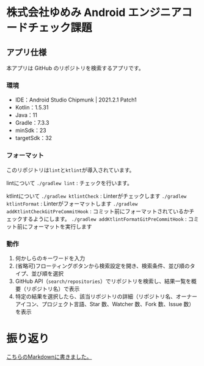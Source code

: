 # 株式会社ゆめみ Android エンジニアコードチェック課題

## アプリ仕様

本アプリは GitHub のリポジトリを検索するアプリです。

### 環境

- IDE：Android Studio Chipmunk | 2021.2.1 Patch1
- Kotlin：1.5.31
- Java：11
- Gradle：7.3.3
- minSdk：23
- targetSdk：32

### フォーマット

このリポジトリは`lint`と`ktlint`が導入されています。

lintについて
`./gradlew lint` : チェックを行います。

ktlintについて
`./gradlew ktlintCheck` : Linterがチェックします
`./gradlew ktlintFormat` : Linterがフォーマットします
`./gradlew addKtlintCheckGitPreCommitHook` : コミット前にフォーマットされているかチェックするようにします。
`./gradlew addKtlintFormatGitPreCommitHook` : コミット前にフォーマットを実行します

### 動作

1. 何かしらのキーワードを入力
2. (省略可)フローティングボタンから検索設定を開き、検索条件、並び順のタイプ、並び順を選択
3. GitHub API（`search/repositories`）でリポジトリを検索し、結果一覧を概要（リポジトリ名）で表示
4. 特定の結果を選択したら、該当リポジトリの詳細（リポジトリ名、オーナーアイコン、プロジェクト言語、Star 数、Watcher 数、Fork 数、Issue 数）を表示

# 振り返り
[こちらのMarkdownに書きました。](FURIKAERI.md)
